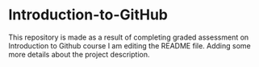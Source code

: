 # Introduction-to-GitHub
This repository is made as a result of completing graded assessment on Introduction to Github course
I am editing the README file. Adding some more details about the project description.


